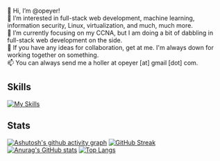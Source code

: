 👋 Hi, I’m @opeyer! <br />
👀 I’m interested in full-stack web development, machine learning, information security, Linux, virtualization, and much, much more. <br />
🌱 I’m currently focusing on my CCNA, but I am doing a bit of dabbling in full-stack web development on the side. <br />
💞️ If you have any ideas for collaboration, get at me. I'm always down for working together on something. <br />
📫 You can always send me a holler at opeyer [at] gmail [dot] com.

## Skills
[![My Skills](https://skillicons.dev/icons?i=ableton,css,github,html,js,nodejs,photoshop,react,vscode)](https://skillicons.dev)

## Stats
[![Ashutosh's github activity graph](https://github-readme-activity-graph.cyclic.app/graph?username=opeyer)](https://github.com/ashutosh00710/github-readme-activity-graph)
[![GitHub Streak](https://streak-stats.demolab.com/?user=opeyer)](https://git.io/streak-stats)
[![Anurag's GitHub stats](https://github-readme-stats-kappa-topaz.vercel.app/api?username=opeyer)](https://github.com/anuraghazra/github-readme-stats)
[![Top Langs](https://github-readme-stats.vercel.app/api/top-langs/?username=opeyer&layout=compact)](https://github.com/anuraghazra/github-readme-stats)

<!---
opeyer/opeyer is a ✨ special ✨ repository because its `README.md` (this file) appears on your GitHub profile.
You can click the Preview link to take a look at your changes.
--->
